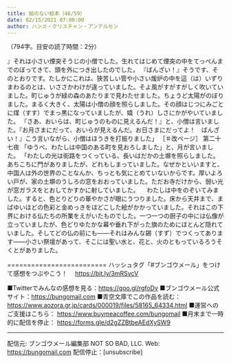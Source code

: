 ```yaml
---
title: 絵のない絵本（46/59）
date: 02/15/2021 07:00:00
author: ハンス・クリスチャン・アンデルセン
---
```


（794字。目安の読了時間：2分）

』それは小さい煙突そうじの小僧でした。生れてはじめて煙突の中をてっぺんまでのぼってきて、頭を外につき出したのでした。 『ばんざい！』そうです、そのとおりです。たしかにこれは、狭苦しい管や小さい煖炉の中を這（は）いずりまわるのとは、いささかわけが違っていました。そよ風がすがすがしく吹いていました。町じゅうが緑の森のあたりまで見わたせました。ちょうど太陽がのぼりました。まるく大きく、太陽は小僧の顔を照らしました。その顔はじつにみごとに煤（すす）でまっ黒になっていましたが、嬉（うれ）しさにかがやいていました。 『さあ、おいらは、町じゅうのものに見えるんだ！』と、小僧は言いました。『お月さまにだって、おいらが見えるんだ。お日さまにだってよ！　ばんざい！』こう言いながら、小僧はほうきを打振りました」 ［＃改ページ］ 第二十七夜 「ゆうべ、わたしは中国のある町を見おろしました」と、月が言いました。 「わたしの光は街路をつくっている、長いはだかの土塀を照らしました。あちこちに門がありましたが、どれもしまっていました。なぜかといいますと、中国人は外の世界のことなんか、ちっとも気にとめていないからです。厚いよろい戸が、家の土塀のうしろの窓をおおっていました。ただお寺だけから、弱い光が窓ガラスをとおしてかすかに射していました。 　わたしは中をのぞいてみました。すると、色とりどりの華やかさが眼にうつりました。床から天井まで、まばゆいほどの色彩と金めっきをほどこした絵がかかっていました。それはこの下界における仏たちの所業をえがいたものでした。一つ一つの厨子の中には仏像が立っていましたが、色どりゆたかな幕や垂れ下がった旗のためにほとんど隠れていました。そしてどの仏の前にも――それはみんな錫（すず）でつくってあります――小さい祭壇があって、そこには聖い水と、花と、火のともっているろうそくとがありました。

=========================
ハッシュタグ「#ブンゴウメール」をつけて感想をつぶやこう！　
https://bit.ly/3mRSvcV

■Twitterでみんなの感想を見る：https://goo.gl/rgfoDv
■ブンゴウメール公式サイト：https://bungomail.com
■青空文庫でこの作品を読む：https://www.aozora.gr.jp/cards/000019/files/58165_64334.html
■運営へのご支援はこちら： https://www.buymeacoffee.com/bungomail
■月末まで一時的に配信を停止： https://forms.gle/d2gZZBtbeAEdXySW9

-------
配信元: ブンゴウメール編集部
NOT SO BAD, LLC.
Web: https://bungomail.com
配信停止：[unsubscribe]

